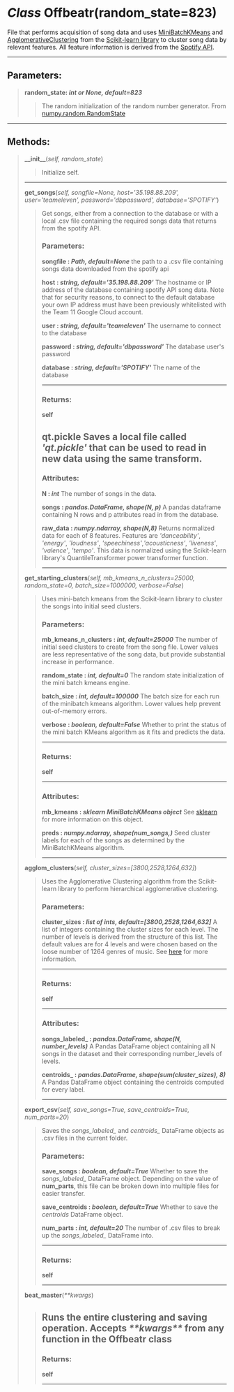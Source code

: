 # *Class* Offbeatr(random_state=823)

File that performs acquisition of song data and uses [MiniBatchKMeans](https://scikit-learn.org/stable/modules/generated/sklearn.cluster.MiniBatchKMeans.html) and [AgglomerativeClustering](https://scikit-learn.org/stable/index.html) from the [Scikit-learn library](https://scikit-learn.org/stable/modules/generated/sklearn.cluster.AgglomerativeClustering.html) to cluster song data by relevant features. All feature information is derived from the [Spotify API](https://developer.spotify.com/).

---

## Parameters:

>**random\_state: *int or None, default=823***
>>The random initialization of the random number generator. From [numpy.random.RandomState](https://docs.scipy.org/doc/numpy-1.15.0/reference/generated/numpy.random.RandomState.html)

---

## Methods:

>**\_\_init\_\_**(*self, random_state*)
>>Initialize self.
>---
>**get\_songs**(*self, songfile=None, host='35.198.88.209', user='teameleven', password='dbpassword', database='SPOTIFY'*)
>>Get songs, either from a connection to the database or with a local .csv file containing the required songs data that returns from the spotify API.
>>
>>### Parameters:
>>
>>**songfile : *Path, default=None***
>>    the path to a .csv file containing songs data downloaded from the spotify api
>>
>>**host : *string, default='35.198.88.209'***
>>    The hostname or IP address of the database containing spotify API song data. Note that for security reasons, to connect to the default database your own IP address must have been previously whitelisted with the Team 11 Google Cloud account. 
>>
>>**user : *string, default='teameleven'***
>>    The username to connect to the database
>>
>>**password : *string, default='dbpassword'***
>>    The database user's password
>>
>>**database : *string, default='SPOTIFY'***
>>    The name of the database
>>
>>---
>>### Returns:
>>
>>**self**
>>
>>**qt.pickle**
>>    Saves a local file called *'qt.pickle'* that can be used to read in new data using the same transform.
>>---
>>
>>### Attributes:
>>
>>**N : *int***
>>    The number of songs in the data.
>>
>>**songs : *pandas.DataFrame, shape(N, p)***
>>    A pandas dataframe containing N rows and p attributes read in from the database.
>>
>>**raw_data : *numpy.ndarray, shape(N,8)***
>>    Returns normalized data for each of 8 features. Features are *'danceability'*, *'energy'*, *'loudness'*, *'speechiness'*,*'acousticness'*, *'liveness'*, *'valence'*, *'tempo'*. This data is normalized using the Scikit-learn library's QuantileTransformer power transformer function.
>>
>>---
>**get\_starting\_clusters**(*self, mb\_kmeans\_n\_clusters=25000, random\_state=0, batch\_size=1000000, verbose=False*)
>>Uses mini-batch kmeans from the Scikit-learn library to cluster the songs into initial seed clusters.
>>
>>### Parameters:
>>
>>**mb\_kmeans\_n\_clusters : *int, default=25000***
>>    The number of initial seed clusters to create from the song file. Lower values are less representative of the song data, but provide substantial increase in performance. 
>>
>>**random\_state : *int, default=0***
>>    The random state initialization of the mini batch kmeans engine. 
>>
>>**batch\_size : *int, default=100000***
>>    The batch size for each run of the minibatch kmeans algorithm. Lower values help prevent out-of-memory errors. 
>>
>>**verbose : *boolean, default=False***
>>    Whether to print the status of the mini batch KMeans algorithm as it fits and predicts the data. 
>>
>>---
>>### Returns:
>>
>>**self**
>>
>>---
>>
>>### Attributes:
>>
>>**mb_kmeans : *sklearn MiniBatchKMeans object***
>>    See [sklearn](https://scikit-learn.org/stable/modules/generated/sklearn.cluster.MiniBatchKMeans.html) for more information on this object.
>>
>>**preds : *numpy.ndarray, shape(num_songs,)***
>>    Seed cluster labels for each of the songs as determined by the MiniBatchKMeans algorithm.
>>
>>---
>**agglom\_clusters**(*self, cluster_sizes=[3800,2528,1264,632]*)
>>Uses the Agglomerative Clustering algorithm from the Scikit-learn library to perform hierarchical agglomerative clustering.
>>
>>### Parameters:
>>
>>**cluster\_sizes : *list of ints, default=[3800,2528,1264,632]***
>>    A list of integers containing the cluster sizes for each level. The number of levels is derived from the structure of this list. The default values are for 4 levels and were chosen based on the loose number of 1264 genres of music. See [here](https://www.theguardian.com/music/2014/sep/04/-sp-from-charred-death-to-deep-filthstep-the-1264-genres-that-make-modern-music) for more information.
>>
>>---
>>### Returns:
>>
>>**self**
>>
>>---
>>
>>### Attributes:
>>
>>**songs_labeled_ : *pandas.DataFrame, shape(N, number_levels)***
>>    A Pandas DataFrame object containing all N songs in the dataset and their corresponding number_levels of levels. 
>>
>>**centroids_ : *pandas.DataFrame, shape(sum(cluster_sizes), 8)***
>>    A Pandas DataFrame object containing the centroids computed for every label.
>>
>>---
>**export\_csv**(*self, save_songs=True, save_centroids=True, num_parts=20*)
>>    Saves the *songs_labeled_* and *centroids_* DataFrame objects as .csv files in the current folder.
>>
>>### Parameters:
>>
>>**save_songs : *boolean, default=True***
>>    Whether to save the *songs_labeled_* DataFrame object. Depending on the value of **num_parts**, this file can be broken down into multiple files for easier transfer.
>>
>>**save_centroids : *boolean, default=True***
>>    Whether to save the *centroids* DataFrame object. 
>>
>>**num_parts : *int, default=20***
>>    The number of .csv files to break up the *songs_labeled_* DataFrame into.
>>
>>---
>>### Returns:
>>
>>**self**
>>
>>---
>>
>**beat\_master**(*\*\*kwargs*)
>>    Runs the entire clustering and saving operation. Accepts *\*\*kwargs\*\** from any function in the Offbeatr class
>>---
>>
>>### Returns:
>>
>>**self**
>>
>>---
>>
